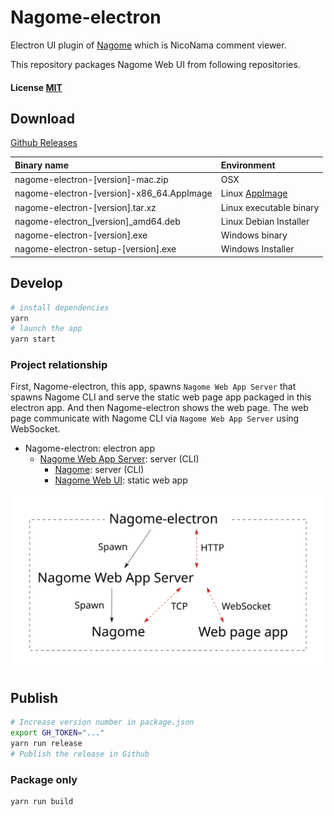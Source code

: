 Nagome-electron
===============

Electron UI plugin of [Nagome](https://github.com/diginatu/nagome) which is NicoNama comment viewer.

This repository packages Nagome Web UI from following repositories.

#### License [MIT](LICENSE)


Download
--------

[Github Releases](https://github.com/diginatu/nagome-electron/releases/latest)

Binary name | Environment
:-|:-
nagome-electron-[version]-mac.zip | OSX
nagome-electron-[version]-x86_64.AppImage | Linux [AppImage](https://appimage.org/)
nagome-electron-[version].tar.xz | Linux executable binary
nagome-electron\_[version]\_amd64.deb | Linux Debian Installer
nagome-electron-[version].exe | Windows binary
nagome-electron-setup-[version].exe | Windows Installer


Develop
-------

``` sh
# install dependencies
yarn
# launch the app
yarn start
```

### Project relationship

First, Nagome-electron, this app, spawns `Nagome Web App Server` that spawns Nagome CLI and serve the static web page app packaged in this electron app.
And then Nagome-electron shows the web page.
The web page communicate with Nagome CLI via `Nagome Web App Server` using WebSocket.

* Nagome-electron: electron app
    * [Nagome Web App Server](https://github.com/diginatu/nagome-webapp_server): server (CLI)
        * [Nagome](https://github.com/diginatu/nagome): server (CLI)
        * [Nagome Web UI](https://github.com/diginatu/nagome-webui): static web app

![Relationship diagram](./relationship_diagram.svg)


Publish
-------

``` sh
# Increase version number in package.json
export GH_TOKEN="..."
yarn run release
# Publish the release in Github
```

### Package only

```
yarn run build
```
